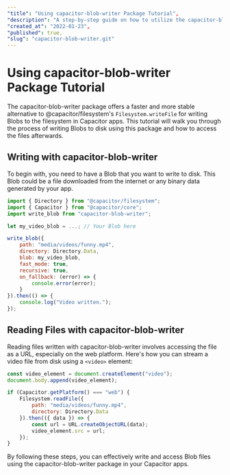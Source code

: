 ```yaml
---
"title": "Using capacitor-blob-writer Package Tutorial",
"description": "A step-by-step guide on how to utilize the capacitor-blob-writer package for writing Blobs to the filesystem in Capacitor apps.",
"created_at": "2022-01-23",
"published": true,
"slug": "capacitor-blob-writer.git"
---
```


# Using capacitor-blob-writer Package Tutorial

The capacitor-blob-writer package offers a faster and more stable alternative to @capacitor/filesystem's `Filesystem.writeFile` for writing Blobs to the filesystem in Capacitor apps. This tutorial will walk you through the process of writing Blobs to disk using this package and how to access the files afterwards.

## Writing with capacitor-blob-writer

To begin with, you need to have a Blob that you want to write to disk. This Blob could be a file downloaded from the internet or any binary data generated by your app.

```javascript
import { Directory } from "@capacitor/filesystem";
import { Capacitor } from "@capacitor/core";
import write_blob from "capacitor-blob-writer";

let my_video_blob = ...; // Your Blob here

write_blob({
    path: "media/videos/funny.mp4",
    directory: Directory.Data,
    blob: my_video_blob,
    fast_mode: true,
    recursive: true,
    on_fallback: (error) => {
        console.error(error);
    }
}).then(() => {
    console.log("Video written.");
});
```

## Reading Files with capacitor-blob-writer

Reading files written with capacitor-blob-writer involves accessing the file as a URL, especially on the web platform. Here's how you can stream a video file from disk using a `<video>` element:

```javascript
const video_element = document.createElement("video");
document.body.append(video_element);

if (Capacitor.getPlatform() === "web") {
    Filesystem.readFile({
        path: "media/videos/funny.mp4",
        directory: Directory.Data
    }).then(({ data }) => {
        const url = URL.createObjectURL(data);
        video_element.src = url;
    });
}
```

By following these steps, you can effectively write and access Blob files using the capacitor-blob-writer package in your Capacitor apps.